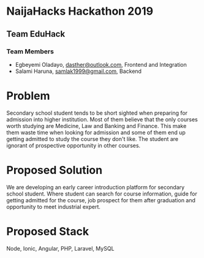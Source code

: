 # NaijaHacks Hackathon 2019

## Team EduHack

### Team Members

- Egbeyemi Oladayo, dasther@outlook.com, Frontend and Integration
- Salami Haruna, samlak1999@gmail.com, Backend

# Problem

Secondary school student tends to be short sighted when preparing for admission into higher institution. Most of them believe that the only courses worth studying are Medicine, Law and Banking and Finance. This make them waste time when looking for admission and some of them end up getting admitted to study the course they don't like. The student are ignorant of prospective opportunity in other courses.

# Proposed Solution

We are developing an early career introduction platform for secondary school student. Where student can search for course information,  guide for getting admitted for the course, job prospect for them after graduation and opportunity to meet industrial expert.

# Proposed Stack

Node, Ionic, Angular, PHP, Laravel, MySQL
